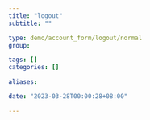 ```yaml
---
title: "logout"
subtitle: ""

type: demo/account_form/logout/normal
group:

tags: []
categories: []

aliases:

date: "2023-03-28T00:00:28+08:00"

---
```


